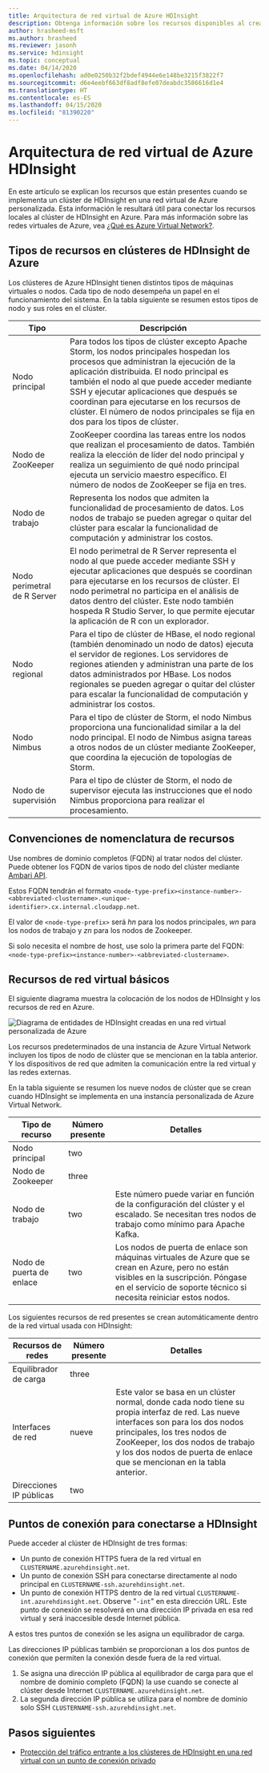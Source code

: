 ```yaml
---
title: Arquitectura de red virtual de Azure HDInsight
description: Obtenga información sobre los recursos disponibles al crear un clúster de HDInsight en una red virtual de Azure.
author: hrasheed-msft
ms.author: hrasheed
ms.reviewer: jasonh
ms.service: hdinsight
ms.topic: conceptual
ms.date: 04/14/2020
ms.openlocfilehash: ad0e0250b32f2bdef4944e6e148be3215f3822f7
ms.sourcegitcommit: d6e4eebf663df8adf8efe07deabdc3586616d1e4
ms.translationtype: HT
ms.contentlocale: es-ES
ms.lasthandoff: 04/15/2020
ms.locfileid: "81390220"
---
```

# <a name="azure-hdinsight-virtual-network-architecture"></a>Arquitectura de red virtual de Azure HDInsight

En este artículo se explican los recursos que están presentes cuando se implementa un clúster de HDInsight en una red virtual de Azure personalizada. Esta información le resultará útil para conectar los recursos locales al clúster de HDInsight en Azure. Para más información sobre las redes virtuales de Azure, vea [¿Qué es Azure Virtual Network?](../virtual-network/virtual-networks-overview.md).

## <a name="resource-types-in-azure-hdinsight-clusters"></a>Tipos de recursos en clústeres de HDInsight de Azure

Los clústeres de Azure HDInsight tienen distintos tipos de máquinas virtuales o nodos. Cada tipo de nodo desempeña un papel en el funcionamiento del sistema. En la tabla siguiente se resumen estos tipos de nodo y sus roles en el clúster.

| Tipo | Descripción |
| --- | --- |
| Nodo principal |  Para todos los tipos de clúster excepto Apache Storm, los nodos principales hospedan los procesos que administran la ejecución de la aplicación distribuida. El nodo principal es también el nodo al que puede acceder mediante SSH y ejecutar aplicaciones que después se coordinan para ejecutarse en los recursos de clúster. El número de nodos principales se fija en dos para los tipos de clúster. |
| Nodo de ZooKeeper | ZooKeeper coordina las tareas entre los nodos que realizan el procesamiento de datos. También realiza la elección de líder del nodo principal y realiza un seguimiento de qué nodo principal ejecuta un servicio maestro específico. El número de nodos de ZooKeeper se fija en tres. |
| Nodo de trabajo | Representa los nodos que admiten la funcionalidad de procesamiento de datos. Los nodos de trabajo se pueden agregar o quitar del clúster para escalar la funcionalidad de computación y administrar los costos. |
| Nodo perimetral de R Server | El nodo perimetral de R Server representa el nodo al que puede acceder mediante SSH y ejecutar aplicaciones que después se coordinan para ejecutarse en los recursos de clúster. El nodo perimetral no participa en el análisis de datos dentro del clúster. Este nodo también hospeda R Studio Server, lo que permite ejecutar la aplicación de R con un explorador. |
| Nodo regional | Para el tipo de clúster de HBase, el nodo regional (también denominado un nodo de datos) ejecuta el servidor de regiones. Los servidores de regiones atienden y administran una parte de los datos administrados por HBase. Los nodos regionales se pueden agregar o quitar del clúster para escalar la funcionalidad de computación y administrar los costos.|
| Nodo Nimbus | Para el tipo de clúster de Storm, el nodo Nimbus proporciona una funcionalidad similar a la del nodo principal. El nodo de Nimbus asigna tareas a otros nodos de un clúster mediante ZooKeeper, que coordina la ejecución de topologías de Storm. |
| Nodo de supervisión | Para el tipo de clúster de Storm, el nodo de supervisor ejecuta las instrucciones que el nodo Nimbus proporciona para realizar el procesamiento. |

## <a name="resource-naming-conventions"></a>Convenciones de nomenclatura de recursos

Use nombres de dominio completos (FQDN) al tratar nodos del clúster. Puede obtener los FQDN de varios tipos de nodo del clúster mediante [Ambari API](hdinsight-hadoop-manage-ambari-rest-api.md).

Estos FQDN tendrán el formato `<node-type-prefix><instance-number>-<abbreviated-clustername>.<unique-identifier>.cx.internal.cloudapp.net`.

El valor de `<node-type-prefix>` será *hn* para los nodos principales, *wn* para los nodos de trabajo y *zn* para los nodos de Zookeeper.

Si solo necesita el nombre de host, use solo la primera parte del FQDN: `<node-type-prefix><instance-number>-<abbreviated-clustername>`.

## <a name="basic-virtual-network-resources"></a>Recursos de red virtual básicos

El siguiente diagrama muestra la colocación de los nodos de HDInsight y los recursos de red en Azure.

![Diagrama de entidades de HDInsight creadas en una red virtual personalizada de Azure](./media/hdinsight-virtual-network-architecture/hdinsight-vnet-diagram.png)

Los recursos predeterminados de una instancia de Azure Virtual Network incluyen los tipos de nodo de clúster que se mencionan en la tabla anterior. Y los dispositivos de red que admiten la comunicación entre la red virtual y las redes externas.

En la tabla siguiente se resumen los nueve nodos de clúster que se crean cuando HDInsight se implementa en una instancia personalizada de Azure Virtual Network.

| Tipo de recurso | Número presente | Detalles |
| --- | --- | --- |
|Nodo principal | two |    |
|Nodo de Zookeeper | three | |
|Nodo de trabajo | two | Este número puede variar en función de la configuración del clúster y el escalado. Se necesitan tres nodos de trabajo como mínimo para Apache Kafka.  |
|Nodo de puerta de enlace | two | Los nodos de puerta de enlace son máquinas virtuales de Azure que se crean en Azure, pero no están visibles en la suscripción. Póngase en el servicio de soporte técnico si necesita reiniciar estos nodos. |

Los siguientes recursos de red presentes se crean automáticamente dentro de la red virtual usada con HDInsight:

| Recursos de redes | Número presente | Detalles |
| --- | --- | --- |
|Equilibrador de carga | three | |
|Interfaces de red | nueve | Este valor se basa en un clúster normal, donde cada nodo tiene su propia interfaz de red. Las nueve interfaces son para los dos nodos principales, los tres nodos de ZooKeeper, los dos nodos de trabajo y los dos nodos de puerta de enlace que se mencionan en la tabla anterior. |
|Direcciones IP públicas | two |    |

## <a name="endpoints-for-connecting-to-hdinsight"></a>Puntos de conexión para conectarse a HDInsight

Puede acceder al clúster de HDInsight de tres formas:

- Un punto de conexión HTTPS fuera de la red virtual en `CLUSTERNAME.azurehdinsight.net`.
- Un punto de conexión SSH para conectarse directamente al nodo principal en `CLUSTERNAME-ssh.azurehdinsight.net`.
- Un punto de conexión HTTPS dentro de la red virtual `CLUSTERNAME-int.azurehdinsight.net`. Observe "`-int`" en esta dirección URL. Este punto de conexión se resolverá en una dirección IP privada en esa red virtual y será inaccesible desde Internet pública.

A estos tres puntos de conexión se les asigna un equilibrador de carga.

Las direcciones IP públicas también se proporcionan a los dos puntos de conexión que permiten la conexión desde fuera de la red virtual.

1. Se asigna una dirección IP pública al equilibrador de carga para que el nombre de dominio completo (FQDN) la use cuando se conecte al clúster desde Internet `CLUSTERNAME.azurehdinsight.net`.
1. La segunda dirección IP pública se utiliza para el nombre de dominio solo SSH `CLUSTERNAME-ssh.azurehdinsight.net`.

## <a name="next-steps"></a>Pasos siguientes

- [Protección del tráfico entrante a los clústeres de HDInsight en una red virtual con un punto de conexión privado](https://azure.microsoft.com/blog/secure-incoming-traffic-to-hdinsight-clusters-in-a-vnet-with-private-endpoint/)

